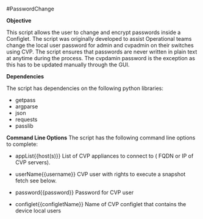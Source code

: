 #PasswordChange

**Objective**

This script allows the user to change and encrypt passwords inside a Configlet. The script was originally developed to assist Operational teams change the local user password for admin and cvpadmin on their switches using CVP. The script ensures that passwords are never written in plain text at anytime during the process. The cvpdamin password is the exception as this has to be updated manually through the GUI.

**Dependencies**

The script has dependencies on the following python libraries:
 - getpass
 - argparse
 - json
 - requests
 - passlib

**Command Line Options**
The script has the following command line options to complete:

- appList{{host(s)}} List of CVP appliances to connect to ( FQDN or IP of CVP servers).

- userName{{username}} CVP user with rights to execute a snapshot fetch see below.

- password{{password}} Password for CVP user

- configlet{{configletName}} Name of CVP configlet that contains the device local users
